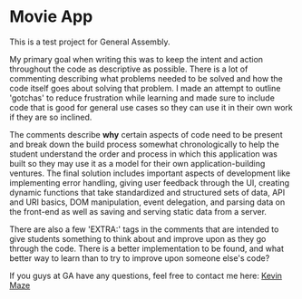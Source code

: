 # Movie App

This is a test project for General Assembly.

My primary goal when writing this was to keep the intent and action throughout the code as descriptive as possible. There is a lot of commenting describing what problems needed to be solved and how the code itself goes about solving that problem. I made an attempt to outline 'gotchas' to reduce frustration while learning and made sure to include code that is good for general use cases so they can use it in their own work if they are so inclined.

The comments describe **why** certain aspects of code need to be present and break down the build process somewhat chronologically to help the student understand the order and process in which this application was built so they may use it as a model for their own application-building ventures. The final solution includes important aspects of development like implementing error handling, giving user feedback through the UI, creating dynamic functions that take standardized and structured sets of data, API and URI basics, DOM manipulation, event delegation, and parsing data on the front-end as well as saving and serving static data from a server.

There are also a few 'EXTRA:' tags in the comments that are intended to give students something to think about and improve upon as they go through the code. There is a better implementation to be found, and what better way to learn than to try to improve upon someone else's code?

If you guys at GA have any questions, feel free to contact me here: [Kevin Maze](mailto:rhoxiodbc@gmail.com)
